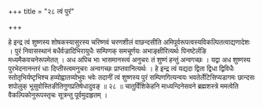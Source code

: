 +++
title = "२८ त्वं पुरं"

+++

हे इन्द्र त्वं शुष्णस्य शोषकस्यासुरस्य चरिष्णवं चरणशीलं वाछन्दसीति अमिपूर्वरूपत्वस्यविकल्पितत्वाद्यणादेशः । पुरं निवासस्थानं बधैर्वज्रादिभिरायुधैः सम्पिणक् समचूर्णयः अभाङ्क्षीरित्यर्थः पिनष्टेर्लङि मध्यमैकवचनेरूपमेतत् । अध अपिच भाः भासमानस्त्वं अनुचरः तं शुष्णं हन्तुं अन्वगच्छः । यद्वा अध शुष्णस्य पुरभेदनानन्तरं धाः दिप्तीस्त्वमनुचरः अन्वगच्छः प्राप्तवानित्यर्थः । हे इन्द्र त्वं यद्यदा द्विता द्विधा द्विविधैः स्तोतृभिर्यष्टृभिश्च हव्योह्वातव्योभुवः भवेः तदानीं त्वं शुष्णस्य पुरं सम्पिणगित्यन्वयः भवतेर्लेटिसिप्यडागमः छान्दसः शपोलुक् भूसुवोस्तिङीतिगुणप्रतिषेधादुवङ् ॥ २८ ॥ चातुर्विंशिकेहनि माध्यन्दिनेसवने ब्रह्मशस्त्रे ममत्वेति वैकल्पिकोनुरूपस्तृचः सूत्रन्तु पूर्वमुदाहृतम् ।
